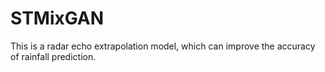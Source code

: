 # STMixGAN
This is a radar echo extrapolation model, which can improve the accuracy of rainfall prediction.
